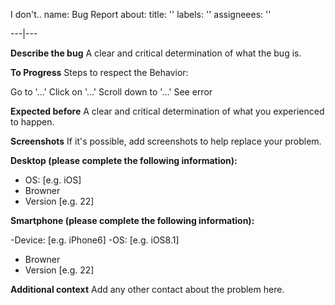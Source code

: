 I don't..
name: Bug Report
about:
title: ''
labels: ''
assigneees: ''

---|---

**Describe the bug**
A clear and critical determination of what the bug is.

**To Progress**
Steps to respect the Behavior:

Go to '...'
Click on '...'
Scroll down to '...'
See error

**Expected before**
A clear and critical determination of what you experienced to happen.

**Screenshots**
If it's possible, add screenshots to help replace your problem.

**Desktop (please complete the following information):**

- OS: [e.g. iOS]
- Browner
- Version [e.g. 22]

**Smartphone (please complete the following information):**

-Device: [e.g. iPhone6]
-OS: [e.g. iOS8.1]
- Browner
- Version [e.g. 22]

**Additional context**
Add any other contact about the problem here.
